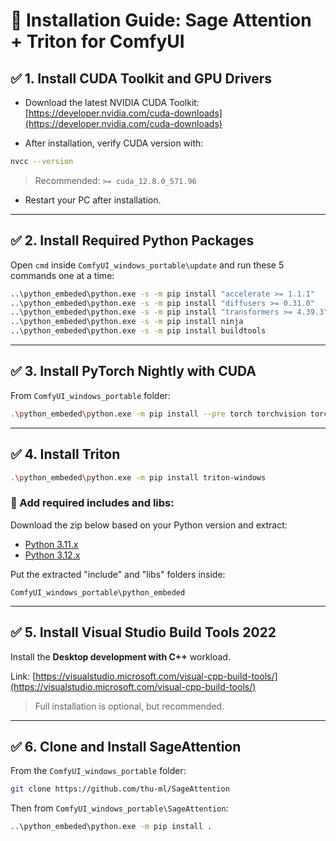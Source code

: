 # 🔧 Installation Guide: Sage Attention + Triton for ComfyUI


## ✅ 1. Install CUDA Toolkit and GPU Drivers

- Download the latest NVIDIA CUDA Toolkit:  
  [https://developer.nvidia.com/cuda-downloads](https://developer.nvidia.com/cuda-downloads)

- After installation, verify CUDA version with:

```bash
nvcc --version
```

> Recommended: `>= cuda_12.8.0_571.96`

- Restart your PC after installation.

---

## ✅ 2. Install Required Python Packages

Open `cmd` inside `ComfyUI_windows_portable\update` and run these 5 commands one at a time:

```bash
..\python_embeded\python.exe -s -m pip install "accelerate >= 1.1.1"
..\python_embeded\python.exe -s -m pip install "diffusers >= 0.31.0"
..\python_embeded\python.exe -s -m pip install "transformers >= 4.39.3"
..\python_embeded\python.exe -s -m pip install ninja
..\python_embeded\python.exe -s -m pip install buildtools
```

---

## ✅ 3. Install PyTorch Nightly with CUDA

From `ComfyUI_windows_portable` folder:

```bash
.\python_embeded\python.exe -m pip install --pre torch torchvision torchaudio --index-url https://download.pytorch.org/whl/nightly/cu129 --upgrade
```

---

## ✅ 4. Install Triton

```bash
.\python_embeded\python.exe -m pip install triton-windows
```

### 🧩 Add required includes and libs:

Download the zip below based on your Python version and extract:

- [Python 3.11.x](https://github.com/woct0rdho/triton-windows/releases/download/v3.0.0-windows.post1/python_3.11.9_include_libs.zip)
- [Python 3.12.x](https://github.com/woct0rdho/triton-windows/releases/download/v3.0.0-windows.post1/python_3.12.7_include_libs.zip)

Put the extracted "include" and "libs" folders inside:

```
ComfyUI_windows_portable\python_embeded
```

---

## ✅ 5. Install Visual Studio Build Tools 2022

Install the **Desktop development with C++** workload.

Link: [https://visualstudio.microsoft.com/visual-cpp-build-tools/](https://visualstudio.microsoft.com/visual-cpp-build-tools/)

> Full installation is optional, but recommended.

---

## ✅ 6. Clone and Install SageAttention

From the `ComfyUI_windows_portable` folder:

```bash
git clone https://github.com/thu-ml/SageAttention
```

Then from `ComfyUI_windows_portable\SageAttention`:

```bash
..\python_embeded\python.exe -m pip install .